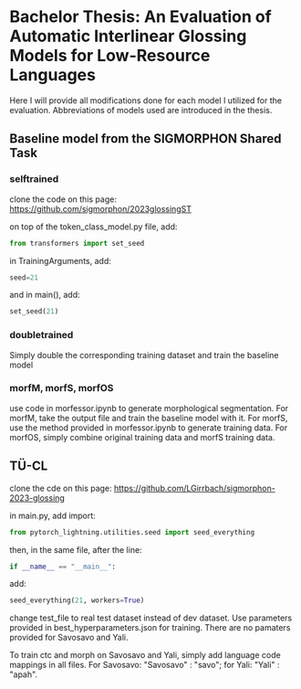 # Bachelor Thesis: An Evaluation of Automatic Interlinear Glossing Models for Low-Resource Languages

Here I will provide all modifications done for each model I utilized for the evaluation. Abbreviations of models used are introduced in the thesis.

## Baseline model from the SIGMORPHON Shared Task

### selftrained
clone the code on this page: https://github.com/sigmorphon/2023glossingST

on top of the token_class_model.py file, add:

```python
from transformers import set_seed
```

in TrainingArguments, add:

```python
seed=21
```

and in main(), add:

```python
set_seed(21)
```

### doubletrained
Simply double the corresponding training dataset and train the baseline model

### morfM, morfS, morfOS
use code in morfessor.ipynb to generate morphological segmentation. For morfM, take the output file and train the baseline model with it. For morfS, use the method provided in morfessor.ipynb to generate training data. For morfOS, simply combine original training data and morfS training data.

## TÜ-CL
clone the cde on this page: https://github.com/LGirrbach/sigmorphon-2023-glossing

in main.py, add import:
```python
from pytorch_lightning.utilities.seed import seed_everything
```
then, in the same file, after the line:

```python
if __name__ == "__main__":
```
add:
```python
seed_everything(21, workers=True)
```
change test_file to real test dataset instead of dev dataset. Use parameters provided in best_hyperparameters.json for training. There are no pamaters provided for Savosavo and Yali.

To train ctc and morph on Savosavo and Yali, simply add language code mappings in all files. For Savosavo: "Savosavo" : "savo"; for Yali: "Yali" : "apah".


